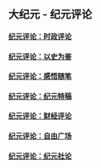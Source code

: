 ## 大纪元 - 纪元评论

#### [纪元评论：时政评论](indexes/nsc1025/README.md?01220330)
#### [纪元评论：以史为鉴](indexes/nsc1028/README.md?01220330)
#### [纪元评论：感悟随笔](indexes/nsc1035/README.md?01220330)
#### [纪元评论：纪元特稿](indexes/nsc424/README.md?01220330)
#### [纪元评论：财经评论](indexes/nsc1026/README.md?01220330)
#### [纪元评论：自由广场](indexes/nsc993/README.md?01220330)
#### [纪元评论：纪元社论](indexes/nsc422/README.md?01220330)
